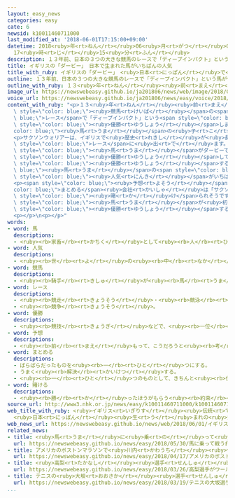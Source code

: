 ```yaml
---
layout: easy_news
categories: easy
cate: 6
newsid: k10011460711000
last_modified_at: '2018-06-01T17:15:00+09:00'
datetime: 2018<ruby>年<rt>ねん</rt></ruby>06<ruby>月<rt>がつ</rt></ruby>01<ruby>日<rt>にち</rt></ruby>
  17<ruby>時<rt>じ</rt></ruby>15<ruby>分<rt>ふん</rt></ruby>
description: １３年前、日本の３つの大きな競馬のレースで「ディープインパクト」という馬が優勝しました。
title: イギリスの「ダービー」　日本で生まれた馬がいちばんの人気
title_with_ruby: イギリスの「ダービー」　<ruby>日本<rt>にっぽん</rt></ruby>で<ruby>生<rt>う</rt></ruby>まれた<ruby>馬<rt>うま</rt></ruby>がいちばんの<ruby>人気<rt>にんき</rt></ruby>
outline: １３年前、日本の３つの大きな競馬のレースで「ディープインパクト」という馬が優勝しました。
outline_with_ruby: １３<ruby>年<rt>ねん</rt></ruby><ruby>前<rt>まえ</rt></ruby>、<ruby>日本<rt>にっぽん</rt></ruby>の３つの<ruby>大<rt>おお</rt></ruby>きな<ruby>競馬<rt>けいば</rt></ruby>のレースで「ディープインパクト」という<ruby>馬<rt>うま</rt></ruby>が<ruby>優勝<rt>ゆうしょう</rt></ruby>しました。
image_url: https://newswebeasy.github.io/ja201806/news/web/image/2018/06/01/K10011460711_1806010158_1806010433_01_02.jpg
voice_url: https://newswebeasy.github.io/ja201806/news/easy/voice/2018/06/01/k10011460711000.mp4
content_with_ruby: "<p>１３<ruby>年<rt>ねん</rt></ruby><ruby>前<rt>まえ</rt></ruby>、<ruby>日本<rt>にっぽん</rt></ruby>の３つの<ruby>大<rt>おお</rt></ruby>きな<span\
  \ style=\"color: blue;\"><ruby>競馬<rt>けいば</rt></ruby></span>の<span style=\"color:\
  \ blue;\">レース</span>で「ディープインパクト」という<span style=\"color: blue;\"><ruby>馬<rt>うま</rt></ruby></span>が<span\
  \ style=\"color: blue;\"><ruby>優勝<rt>ゆうしょう</rt></ruby></span>しました。この<span style=\"\
  color: blue;\"><ruby>馬<rt>うま</rt></ruby></span>の<ruby>子<rt>こ</rt></ruby>どもの「サクソンウォリアー」は２０１５<ruby>年<rt>ねん</rt></ruby>に<ruby>北海道<rt>ほっかいどう</rt></ruby>で<ruby>生<rt>う</rt></ruby>まれて、アイルランドで<ruby>練習<rt>れんしゅう</rt></ruby>をしていました。</p>\n\
  <p>サクソンウォリアーは、イギリスで<ruby>歴史<rt>れきし</rt></ruby>が<ruby>長<rt>なが</rt></ruby>い「ダービー」という<span\
  \ style=\"color: blue;\">レース</span>に<ruby>出<rt>で</rt></ruby>ます。<ruby>日本<rt>にっぽん</rt></ruby>で<ruby>生<rt>う</rt></ruby>まれた<span\
  \ style=\"color: blue;\"><ruby>馬<rt>うま</rt></ruby></span>がダービーで<ruby>走<rt>はし</rt></ruby>るのは<ruby>初<rt>はじ</rt></ruby>めてです。サクソンウォリアーは、４<ruby>回<rt>かい</rt></ruby><ruby>続<rt>つづ</rt></ruby>けて<span\
  \ style=\"color: blue;\"><ruby>優勝<rt>ゆうしょう</rt></ruby></span>していて<ruby>負<rt>ま</rt></ruby>けたことがありません。ダービーで<span\
  \ style=\"color: blue;\"><ruby>優勝<rt>ゆうしょう</rt></ruby></span>する<span style=\"color:\
  \ blue;\"><ruby>馬<rt>うま</rt></ruby></span>の<span style=\"color: blue;\"><ruby>予想<rt>よそう</rt></ruby></span>では、<span\
  \ style=\"color: blue;\"><ruby>人気<rt>にんき</rt></ruby></span>がいちばん<ruby>高<rt>たか</rt></ruby>くなっています。</p>\n\
  <p><span style=\"color: blue;\"><ruby>予想<rt>よそう</rt></ruby></span>を<span style=\"\
  color: blue;\">まとめる</span><ruby>会社<rt>かいしゃ</rt></ruby>は「サクソンウォリアーには、<ruby>最近<rt>さいきん</rt></ruby>の１０<ruby>年<rt>ねん</rt></ruby>ぐらいでいちばんたくさんのお<ruby>金<rt>かね</rt></ruby>が<span\
  \ style=\"color: blue;\"><ruby>賭<rt>か</rt></ruby>け</span>られそうです」と<ruby>話<rt>はな</rt></ruby>しています。ダービーで、<ruby>日本<rt>にっぽん</rt></ruby>で<ruby>生<rt>う</rt></ruby>まれた<span\
  \ style=\"color: blue;\"><ruby>馬<rt>うま</rt></ruby></span>が<ruby>初<rt>はじ</rt></ruby>めて<span\
  \ style=\"color: blue;\"><ruby>優勝<rt>ゆうしょう</rt></ruby></span>するかどうか、たくさんの<ruby>人<rt>ひと</rt></ruby>が<ruby>興味<rt>きょうみ</rt></ruby>を<ruby>持<rt>も</rt></ruby>っています。ダービーは、イギリスの<ruby>時間<rt>じかん</rt></ruby>の６<ruby>月<rt>がつ</rt></ruby><ruby>２日<rt>ふつか</rt></ruby>に<ruby>行<rt>おこな</rt></ruby>われます。</p>\n\
  <p></p>\n<p></p>"
words:
- word: 馬
  descriptions:
  - <ruby><rb>家畜</rb><rt>かちく</rt></ruby>として<ruby><rb>人</rb><rt>ひと</rt></ruby>に<ruby><rb>飼</rb><rt>か</rt></ruby>われる<ruby><rb>動物</rb><rt>どうぶつ</rt></ruby>。<ruby><rb>力</rb><rt>ちから</rt></ruby>が<ruby><rb>強</rb><rt>つよ</rt></ruby>く、<ruby><rb>走</rb><rt>はし</rt></ruby>るのがはやい。<ruby><rb>荷物</rb><rt>にもつ</rt></ruby>の<ruby><rb>運搬</rb><rt>うんぱん</rt></ruby>や<ruby><rb>農業</rb><rt>のうぎょう</rt></ruby>、<ruby><rb>競馬</rb><rt>けいば</rt></ruby>などに<ruby><rb>使</rb><rt>つか</rt></ruby>われる。
- word: 人気
  descriptions:
  - <ruby><rb>世</rb><rt>よ</rt></ruby>の<ruby><rb>中</rb><rt>なか</rt></ruby>の<ruby><rb>人</rb><rt>ひと</rt></ruby>たちのよい<ruby><rb>評判</rb><rt>ひょうばん</rt></ruby>。
- word: 競馬
  descriptions:
  - <ruby><rb>騎手</rb><rt>きしゅ</rt></ruby>が<ruby><rb>馬</rb><rt>うま</rt></ruby>に<ruby><rb>乗</rb><rt>の</rt></ruby>って、<ruby><rb>勝</rb><rt>か</rt></ruby>ち<ruby><rb>負</rb><rt>ま</rt></ruby>けを<ruby><rb>争</rb><rt>あらそ</rt></ruby>う<ruby><rb>競走</rb><rt>きょうそう</rt></ruby>。
- word: レース
  descriptions:
  - <ruby><rb>競走</rb><rt>きょうそう</rt></ruby>・<ruby><rb>競泳</rb><rt>きょうえい</rt></ruby>などの<ruby><rb>競技</rb><rt>きょうぎ</rt></ruby>。
  - <ruby><rb>競争</rb><rt>きょうそう</rt></ruby>。
- word: 優勝
  descriptions:
  - <ruby><rb>競技</rb><rt>きょうぎ</rt></ruby>などで、<ruby><rb>一位</rb><rt>いちい</rt></ruby>で<ruby><rb>勝</rb><rt>か</rt></ruby>つこと。
- word: 予想
  descriptions:
  - <ruby><rb>前</rb><rt>まえ</rt></ruby>もって、こうだろうと<ruby><rb>考</rb><rt>かんが</rt></ruby>えること。または、その<ruby><rb>考</rb><rt>かんが</rt></ruby>え。
- word: まとめる
  descriptions:
  - ばらばらだったものを<ruby><rb>一</rb><rt>ひと</rt></ruby>つにする。
  - うまく<ruby><rb>解決</rb><rt>かいけつ</rt></ruby>する。
  - <ruby><rb>一</rb><rt>ひと</rt></ruby>つのものとして、きちんと<ruby><rb>仕上</rb><rt>しあ</rt></ruby>げる。
- word: 賭ける
  descriptions:
  - <ruby><rb>勝</rb><rt>か</rt></ruby>ったほうがもらう<ruby><rb>約束</rb><rt>やくそく</rt></ruby>で、お<ruby><rb>金</rb><rt>かね</rt></ruby>や<ruby><rb>品物</rb><rt>しなもの</rt></ruby>を<ruby><rb>出</rb><rt>だ</rt></ruby>し<ruby><rb>合</rb><rt>あ</rt></ruby>う。かけごとをする。
source_url: http://www3.nhk.or.jp/news/easy/k10011460711000/k10011460711000.html
web_title_with_ruby: <ruby>イギリス<rt>いぎりす</rt></ruby><ruby>伝統<rt>でんとう</rt></ruby>の「<ruby>ダービー<rt>だーびー</rt></ruby>」
  <ruby>日本<rt>にっぽん</rt></ruby><ruby>生<rt>う</rt></ruby>まれの<ruby>競走馬<rt>きょうそうば</rt></ruby>が１<ruby>番<rt>ばん</rt></ruby><ruby>人気<rt>にんき</rt></ruby>
web_news_url: https://newswebeasy.github.io/news/web/2018/06/01/イギリス伝統のダービー-日本生まれの競走馬が1番人気
related_news:
- title: <ruby>馬<rt>うま</rt></ruby>に<ruby>乗<rt>の</rt></ruby>って<ruby>戦<rt>たたか</rt></ruby>う「<ruby>打毬<rt>だきゅう</rt></ruby>」を<ruby>天皇<rt>てんのう</rt></ruby><ruby>陛下<rt>へいか</rt></ruby>に<ruby>見<rt>み</rt></ruby>せる
  url: https://newswebeasy.github.io/news/easy/2018/05/30/馬に乗って戦う打毬を天皇陛下に見せる
- title: アメリカのボストンマラソンで<ruby>川内<rt>かわうち</rt></ruby><ruby>優輝<rt>ゆうき</rt></ruby><ruby>選手<rt>せんしゅ</rt></ruby>が<ruby>優勝<rt>ゆうしょう</rt></ruby>
  url: https://newswebeasy.github.io/news/easy/2018/04/17/アメリカのボストンマラソンで川内優輝選手が優勝
- title: <ruby>高梨<rt>たかなし</rt></ruby><ruby>選手<rt>せんしゅ</rt></ruby>がワールドカップで<ruby>優勝<rt>ゆうしょう</rt></ruby>　いちばん<ruby>多<rt>おお</rt></ruby>い<ruby>記録<rt>きろく</rt></ruby>になる
  url: https://newswebeasy.github.io/news/easy/2018/03/26/高梨選手がワールドカップで優勝-いちばん多い記録になる
- title: テニスの<ruby>大坂<rt>おおさか</rt></ruby><ruby>選手<rt>せんしゅ</rt></ruby>が<ruby>国際<rt>こくさい</rt></ruby><ruby>大会<rt>たいかい</rt></ruby>で<ruby>優勝<rt>ゆうしょう</rt></ruby>　<ruby>日本<rt>にっぽん</rt></ruby>の<ruby>女子<rt>じょし</rt></ruby>で<ruby>初<rt>はじ</rt></ruby>めて
  url: https://newswebeasy.github.io/news/easy/2018/03/19/テニスの大坂選手が国際大会で優勝-日本の女子で初めて
...
```

